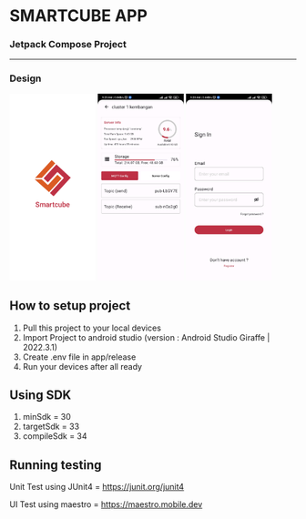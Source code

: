 # SMARTCUBE APP
### Jetpack Compose Project
---------------------------
### Design
<div float="left">
  <img src='https://github.com/PPI-Capstone-Project/smartcube_app/blob/dev/screen/Splash%20screen.png?raw=true' width="30%">
  <img src='https://github.com/PPI-Capstone-Project/smartcube_app/blob/dev/screen/detail-server.jpg?raw=true' width="30%">
  <img src='https://github.com/PPI-Capstone-Project/smartcube_app/blob/dev/screen/login.jpg?raw=true' width="30%">
</div>

## How to setup project
1. Pull this project to your local devices
2. Import Project to android studio (version : Android Studio Giraffe | 2022.3.1)
3. Create .env file in app/release
4. Run your devices after all ready

## Using SDK
1. minSdk = 30
2. targetSdk = 33
3. compileSdk = 34

## Running testing
Unit Test using JUnit4 = https://junit.org/junit4

UI Test using maestro = https://maestro.mobile.dev
